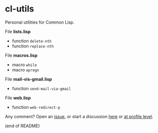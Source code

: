 # cl-utils

Personal utilities for Common Lisp.

File **lists.lisp**  
   - function `delete-nth`  
   - function `replace-nth`
   
File **macros.lisp**  
   - macro `while`  
   - macro `aprogn`

File **mail-vis-gmail.lisp**  
   - function `send-mail-via-gmail`
   
File **web.lisp**  
   - function `web-redirect-p`

Any comment? Open an [issue](https://github.com/occisn/cl-utils/issues), or start a discussion [here](https://github.com/occisn/cl-utils/discussions) or [at profile level](https://github.com/occisn/occisn/discussions).
   
(end of README)
